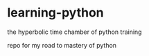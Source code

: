 # learning-python
the hyperbolic time chamber of python training

repo for my road to mastery of python
